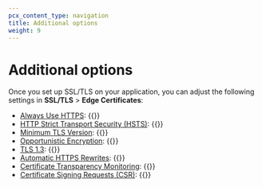 ```yaml
---
pcx_content_type: navigation
title: Additional options
weight: 9
---
```


# Additional options

Once you set up SSL/TLS on your application, you can adjust the following settings in **SSL/TLS** > **Edge Certificates**:

*   [Always Use HTTPS](/ssl/edge-certificates/additional-options/always-use-https/): {{<render file="_always-use-https-definition.md">}}
*   [HTTP Strict Transport Security (HSTS)](/ssl/edge-certificates/additional-options/http-strict-transport-security/): {{<render file="_hsts-definition.md">}}
*   [Minimum TLS Version](/ssl/edge-certificates/additional-options/minimum-tls/): {{<render file="_minimum-tls-definition.md">}}
*   [Opportunistic Encryption](/ssl/edge-certificates/additional-options/opportunistic-encryption/): {{<render file="_opportunistic-encryption-definition.md">}}
*   [TLS 1.3](/ssl/edge-certificates/additional-options/tls-13/): {{<render file="_tls-13-definition.md">}}
*   [Automatic HTTPS Rewrites](/ssl/edge-certificates/additional-options/automatic-https-rewrites/): {{<render file="_automatic-https-rewrites-definition.md">}}
*   [Certificate Transparency Monitoring](/ssl/edge-certificates/additional-options/certificate-transparency-monitoring/): {{<render file="_cert-transparency-monitoring-definition.md">}}
*   [Certificate Signing Requests (CSR)](/ssl/edge-certificates/additional-options/certificate-signing-requests/): {{<render file="_csr-definition.md">}}
